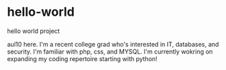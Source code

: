 # hello-world
hello world project

aul10 here. I'm a recent college grad who's interested in IT, databases, and security. I'm familiar with php, css, and MYSQL. I'm currently wokring on expanding my coding repertoire starting with python!
